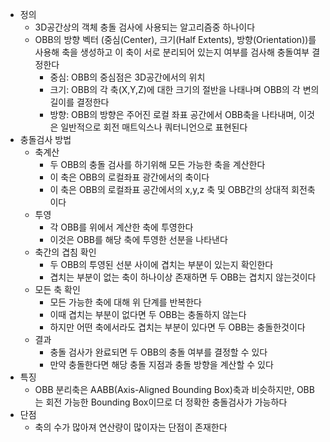 - 정의
    - 3D공간상의 객체 충돌 검사에 사용되는 알고리즘중 하나이다
    - OBB의 방향 벡터 (중심(Center), 크기(Half Extents), 방향(Orientation))를 사용해 축을 생성하고 이 축이 서로 분리되어 있는지 여부를 검사해 충돌여부 결정한다  
        - 중심: OBB의 중심점은 3D공간에서의 위치
        - 크기: OBB의 각 축(X,Y,Z)에 대한 크기의 절반을 나태나며 OBB의 각 변의 길이를 결정한다
        - 방향: OBB의 방향은 주어진 로컬 좌표 공간에서 OBB축을 나타내며, 이것은 일반적으로 회전 매트익스나 쿼터니언으로 표현된다
- 충돌검사 방법
    - 축계산
        - 두 OBB의 충돌 검사를 하기위해 모든 가능한 축을 계산한다
        - 이 축은 OBB의 로컬좌표 광간에서의 축이다
        - 이 축은 OBB의 로컬좌표 공간에서의 x,y,z 축 및 OBB간의 상대적 회전축이다 
    - 투영
        - 각 OBB를 위에서 계산한 축에 투영한다
        - 이것은 OBB를 해당 축에 투영한 선분을 나타낸다
    - 축간의 겹침 확인
        - 두 OBB의 투영된 선분 사이에 겹치는 부분이 있는지 확인한다
        - 겹치는 부분이 없는 축이 하나이상 존재하면 두 OBB는 겹치지 않는것이다
    - 모든 축 확인
        - 모든 가능한 축에 대해 위 단계를 반복한다
        - 이때 겹치는 부분이 없다면 두 OBB는 충돌하지 않는다
        - 하지만 어떤 축에서라도 겹치는 부분이 있다면 두 OBB는 충돌한것이다
    - 결과
        - 충돌 검사가 완료되면 두 OBB의 충돌 여부를 결정할 수 있다
        - 만약 충돌한다면 해당 충돌 지점과 충돌 방향을 계산할 수 있다
- 특징
    - OBB 분리축은 AABB(Axis-Aligned Bounding Box)축과 비슷하지만, OBB는 회전 가능한 Bounding Box이므로 더 정확한 충돌검사가 가능하다
- 단점
    - 축의 수가 많아져 연산량이 많이자는 단점이 존재한다